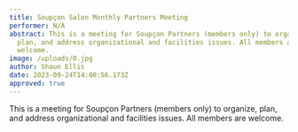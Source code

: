 ```yaml
---
title: Soupçon Salon Monthly Partners Meeting
performer: N/A
abstract: This is a meeting for Soupçon Partners (members only) to organize,
  plan, and address organizational and facilities issues. All members are
  welcome.
image: /uploads/0.jpg
author: Shaun Ellis
date: 2023-09-24T14:00:56.173Z
approved: true
---
```

This is a meeting for Soupçon Partners (members only) to organize, plan, and address organizational and facilities issues. All members are welcome.
